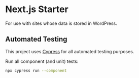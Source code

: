# Next.js Starter

For use with sites whose data is stored in WordPress.


## Automated Testing

This project uses [Cypress](https://www.cypress.io/) for all automated testing purposes.

Run all component (and unit) tests:

```bash
npx cypress run --component
```

